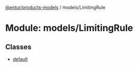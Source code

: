 [@entur/products-models](../README.md) / models/LimitingRule

# Module: models/LimitingRule

## Classes

- [default](../classes/models_LimitingRule.default.md)
